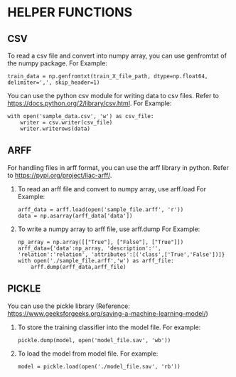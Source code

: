 # HELPER FUNCTIONS
## CSV
To read a csv file and convert into numpy array, you can use genfromtxt of the numpy package.
For Example:
```
train_data = np.genfromtxt(train_X_file_path, dtype=np.float64, delimiter=',', skip_header=1)
```
You can use the python csv module for writing data to csv files.
Refer to https://docs.python.org/2/library/csv.html.
For Example:
```
with open('sample_data.csv', 'w') as csv_file:
	writer = csv.writer(csv_file)
    writer.writerows(data)
```
## ARFF
For handling files in arff format, you can use the arff library in python.
Refer to https://pypi.org/project/liac-arff/.
1. To read an arff file and convert to numpy array, use arff.load
    For Example:
    ```
    arff_data = arff.load(open('sample_file.arff', 'r'))
    data = np.asarray(arff_data['data'])
    ```
2. To write a numpy array to arff file, use arff.dump
    For Example:
    ```
    np_array = np.array([["True"], ["False"], ["True"]])
    arff_data={'data':np_array, 'description':'', 'relation':'relation', 'attributes':[('class',['True','False'])]}
    with open('./sample_file.arff','w') as arff_file:
        arff.dump(arff_data,arff_file)
    ```
## PICKLE
You can use the pickle library (Reference: https://www.geeksforgeeks.org/saving-a-machine-learning-model/)
1. To store the training classifier into the model file.
For example:
	```
	pickle.dump(model, open('model_file.sav', 'wb'))
	```
2. To load the model from model file.
For example:
	```
	model = pickle.load(open('./model_file.sav', 'rb'))
	```